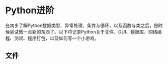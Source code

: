 # Python进阶

在初步了解Python数据类型、异常处理、条件与循环，以及函数与类之后，是时候尝试做一点新的东西了。以下将记录Python关于文件、GUI、数据库、网络编程、测试、程序打包，以及如何写一个小游戏。

## 文件


